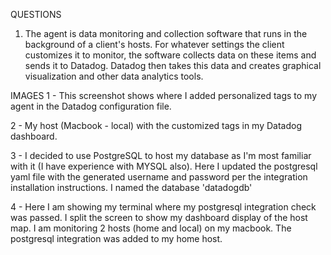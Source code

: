 QUESTIONS
1. The agent is data monitoring and collection software that runs in the background of a client's hosts. For whatever settings the client customizes it to monitor, the software collects data on these items and sends it to Datadog. Datadog then takes this data and creates graphical visualization and other data analytics tools.



IMAGES
1 - This screenshot shows where I added personalized tags to my agent in the Datadog configuration file.

2 - My host (Macbook - local) with the customized tags in my Datadog dashboard.

3 - I decided to use PostgreSQL to host my database as I'm most familiar with it (I have experience with MYSQL also). Here I updated the postgresql yaml file with the generated username and password per the integration installation instructions. I named the database 'datadogdb'

4 - Here I am showing my terminal where my postgresql integration check was passed. I split the screen to show my dashboard display of the host map. I am monitoring 2 hosts (home and local) on my macbook. The postgresql integration was added to my home host.
